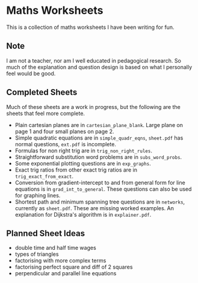 # Maths Worksheets

This is a collection of maths worksheets I have been
writing for fun.

## Note

I am not a teacher, nor am I well educated in pedagogical 
research. So much of the explanation and question design 
is based on what I personally feel would be good.

## Completed Sheets

Much of these sheets are a work in progress, but the following
are the sheets that feel more complete.

- Plain cartesian planes are in `cartesian_plane_blank`.
  Large plane on page 1 and four small planes on page 2.
- Simple quadratic equations are in `simple_quadr_eqns`,
  `sheet.pdf` has normal questions, `ext.pdf` is incomplete.
- Formulas for non right trig are in `trig_non_right_rules`.
- Straightforward substitution word problems are in
  `subs_word_probs`.
- Some exponential plotting questions are in `exp_graphs`.
- Exact trig ratios from other exact trig ratios are 
  in `trig_exact_from_exact`.
- Conversion from gradient-intercept to and from general 
  form for line equations is in `grad_int_to_general`. 
  These questions can also be used for graphing lines.
- Shortest path and minimum spanning tree questions are in 
  `networks`, currently as `sheet.pdf`. These are missing 
  worked examples. An explanation for Dijkstra's algorithm 
  is in `explainer.pdf`.

## Planned Sheet Ideas

- double time and half time wages
- types of triangles
- factorising with more complex terms
- factorising perfect square and diff of 2 squares
- perpendicular and parallel line equations
